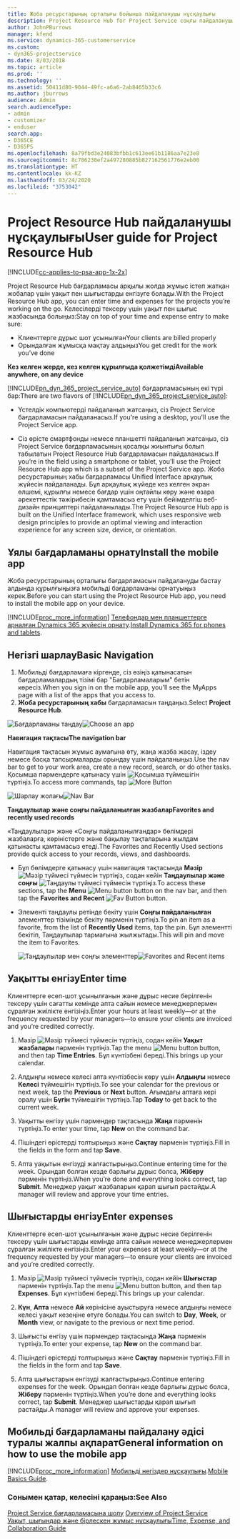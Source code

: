 ```yaml
---
title: Жоба ресурстарының орталығы бойынша пайдаланушы нұсқаулығы
description: Project Resource Hub for Project Service соңғы пайдаланушы нұсқаулығы
author: JohnPBurrows
manager: kfend
ms.service: dynamics-365-customerservice
ms.custom:
- dyn365-projectservice
ms.date: 8/03/2018
ms.topic: article
ms.prod: ''
ms.technology: ''
ms.assetid: 50411d80-9044-49fc-a6a6-2ab8465b33c6
ms.author: jburrows
audience: Admin
search.audienceType:
- admin
- customizer
- enduser
search.app:
- D365CE
- D365PS
ms.openlocfilehash: 8a79fbd3e24083bfbb1c613ee61b1186aa7e23e8
ms.sourcegitcommit: 8c786230ef2a497280885b827162561776e2eb00
ms.translationtype: HT
ms.contentlocale: kk-KZ
ms.lasthandoff: 03/24/2020
ms.locfileid: "3753042"
---
```

# <a name="user-guide-for-project-resource-hub"></a><span data-ttu-id="9f3b6-103">Project Resource Hub пайдаланушы нұсқаулығы</span><span class="sxs-lookup"><span data-stu-id="9f3b6-103">User guide for Project Resource Hub</span></span>

[!INCLUDE[cc-applies-to-psa-app-1x-2x](../includes/cc-applies-to-psa-app-1x-2x.md)]

<span data-ttu-id="9f3b6-104">Project Resource Hub бағдарламасы арқылы жолда жұмыс істеп жатқан жобалар үшін уақыт пен шығыстарды енгізуге болады.</span><span class="sxs-lookup"><span data-stu-id="9f3b6-104">With the Project Resource Hub app, you can enter time and expenses for the projects you’re working on the go.</span></span> <span data-ttu-id="9f3b6-105">Келесілерді тексеру үшін уақыт пен шығыс жазбасында болыңыз:</span><span class="sxs-lookup"><span data-stu-id="9f3b6-105">Stay on top of your time and expense entry to make sure:</span></span>

- <span data-ttu-id="9f3b6-106">Клиенттерге дұрыс шот ұсынылған</span><span class="sxs-lookup"><span data-stu-id="9f3b6-106">Your clients are billed properly</span></span>
- <span data-ttu-id="9f3b6-107">Орындалған жұмысқа мақтау алдыңыз</span><span class="sxs-lookup"><span data-stu-id="9f3b6-107">You get credit for the work you’ve done</span></span>

<span data-ttu-id="9f3b6-108">**Кез келген жерде, кез келген құрылғыда қолжетімді**</span><span class="sxs-lookup"><span data-stu-id="9f3b6-108">**Available anywhere, on any device**</span></span>

<span data-ttu-id="9f3b6-109">[!INCLUDE[pn_dyn_365_project_service_auto](../includes/pn-dyn-365-project-service-auto.md)] бағдарламасының екі түрі бар:</span><span class="sxs-lookup"><span data-stu-id="9f3b6-109">There are two flavors of [!INCLUDE[pn_dyn_365_project_service_auto](../includes/pn-dyn-365-project-service-auto.md)]:</span></span> 

- <span data-ttu-id="9f3b6-110">Үстелдік компьютерді пайдаланып жатсаңыз, сіз Project Service бағдарламасын пайдаланасыз.</span><span class="sxs-lookup"><span data-stu-id="9f3b6-110">If you're using a desktop, you'll use the Project Service app.</span></span> 

- <span data-ttu-id="9f3b6-111">Сіз өрісте смартфонды немесе планшетті пайдаланып жатсаңыз, сіз Project Service бағдарламасының қосалқы жиынтығы болып табылатын Project Resource Hub бағдарламасын пайдаланасыз.</span><span class="sxs-lookup"><span data-stu-id="9f3b6-111">If you’re in the field using a smartphone or tablet, you’ll use the Project Resource Hub app which is a subset of the Project Service  app.</span></span> <span data-ttu-id="9f3b6-112">Жоба ресурстарының хабы бағдарламасы Unified Interface арқаулық жүйесін пайдаланады. Бұл арқаулық жүйеде кез келген экран өлшемі, құрылғы немесе бағдар үшін оңтайлы көру және өзара әрекеттестік тәжірибесін қамтамасыз ету үшін бейімделгіш веб-дизайн принциптері пайдаланылады.</span><span class="sxs-lookup"><span data-stu-id="9f3b6-112">The Project Resource Hub app is built on the Unified Interface framework, which uses responsive web design principles to provide an optimal viewing and interaction experience for any screen size, device, or orientation.</span></span> 


## <a name="install-the-mobile-app"></a><span data-ttu-id="9f3b6-113">Ұялы бағдарламаны орнату</span><span class="sxs-lookup"><span data-stu-id="9f3b6-113">Install the mobile app</span></span>
<span data-ttu-id="9f3b6-114">Жоба ресурстарының орталығы бағдарламасын пайдалануды бастау алдында құрылғыңызға мобильді бағдарламаны орнатуыңыз керек.</span><span class="sxs-lookup"><span data-stu-id="9f3b6-114">Before you can start using the Project Resource Hub app, you need to install the mobile app on your device.</span></span> 

[!INCLUDE[proc_more_information](../includes/proc-more-information.md)] <span data-ttu-id="9f3b6-115">[Телефондар мен планшеттерге арналған Dynamics 365 жүйесін орнату](../mobile-app/install-dynamics-365-for-phones-and-tablets.md).</span><span class="sxs-lookup"><span data-stu-id="9f3b6-115">[Install Dynamics 365 for phones and tablets](../mobile-app/install-dynamics-365-for-phones-and-tablets.md).</span></span>

## <a name="basic-navigation"></a><span data-ttu-id="9f3b6-116">Негізгі шарлау</span><span class="sxs-lookup"><span data-stu-id="9f3b6-116">Basic Navigation</span></span>
1.  <span data-ttu-id="9f3b6-117">Мобильді бағдарламаға кіргенде, сіз өзіңіз қатынасатын бағдарламалардың тізімі бар "Бағдарламаларым" бетін көресіз.</span><span class="sxs-lookup"><span data-stu-id="9f3b6-117">When you sign in on the mobile app, you’ll see the MyApps page with a list of the apps that you access to.</span></span> 
2.  <span data-ttu-id="9f3b6-118">**Жоба ресурстарының хабы** бағдарламасын таңдаңыз.</span><span class="sxs-lookup"><span data-stu-id="9f3b6-118">Select **Project Resource Hub**.</span></span>

<span data-ttu-id="9f3b6-119">![Бағдарламаны таңдау](media/chooseApp_1.png "Бағдарламаны таңдау")</span><span class="sxs-lookup"><span data-stu-id="9f3b6-119">![Choose an app](media/chooseApp_1.png "Choose an app")</span></span>

<span data-ttu-id="9f3b6-120">**Навигация тақтасы**</span><span class="sxs-lookup"><span data-stu-id="9f3b6-120">**The navigation bar**</span></span>

<span data-ttu-id="9f3b6-121">Навигация тақтасын жұмыс аумағына өту, жаңа жазба жасау, іздеу немесе басқа тапсырмаларды орындау үшін пайдаланыңыз.</span><span class="sxs-lookup"><span data-stu-id="9f3b6-121">Use the nav bar to get to your work area, create a new record, search, or do other tasks.</span></span> <span data-ttu-id="9f3b6-122">Қосымша пәрмендерге қатынасу үшін ![Қосымша түймешігін](media/MoreButton.png "Қосымша түймешігі") түртіңіз.</span><span class="sxs-lookup"><span data-stu-id="9f3b6-122">To access more commands, tap ![More Button](media/MoreButton.png "More Button")</span></span>

<span data-ttu-id="9f3b6-123">![Шарлау жолағы](media/NavBar_2.png "Шарлау жолағы")</span><span class="sxs-lookup"><span data-stu-id="9f3b6-123">![Nav Bar](media/NavBar_2.png "Nav Bar")</span></span>

<span data-ttu-id="9f3b6-124">**Таңдаулылар және соңғы пайдаланылған жазбалар**</span><span class="sxs-lookup"><span data-stu-id="9f3b6-124">**Favorites and recently used records**</span></span>

<span data-ttu-id="9f3b6-125">«Таңдаулылар» және «Соңғы пайдаланылғандар» бөлімдері жазбаларға, көріністерге және бақылау тақталарына жылдам қатынасты қамтамасыз етеді.</span><span class="sxs-lookup"><span data-stu-id="9f3b6-125">The Favorites and Recently Used sections provide quick access to your records, views, and dashboards.</span></span> 

- <span data-ttu-id="9f3b6-126">Бұл бөлімдерге қатынасу үшін навигация тақтасында **Мәзір** ![Мәзір түймесі](media/MenuButton.png "Мәзір түймешігі") түймесін түртіңіз, содан кейін **Таңдаулылар және соңғы** ![Таңдаулы түймесі](media/FavButton.png "Таңдаулы түймешігі") түймесін түртіңіз.</span><span class="sxs-lookup"><span data-stu-id="9f3b6-126">To access these sections, tap the **Menu** ![Menu button](media/MenuButton.png "Menu button") button on the nav bar, and then tap the **Favorites and Recent** ![Fav Button](media/FavButton.png "Fav Button") button.</span></span>

- <span data-ttu-id="9f3b6-127">Элементі таңдаулы ретінде бекіту үшін **Соңғы пайдаланылған** элементтер тізімінде бекіту пәрменін түртіңіз.</span><span class="sxs-lookup"><span data-stu-id="9f3b6-127">To pin an item as a favorite, from the list of **Recently Used** items, tap the pin.</span></span> <span data-ttu-id="9f3b6-128">Бұл элементті бекітіп, Таңдаулылар тармағына жылжытады.</span><span class="sxs-lookup"><span data-stu-id="9f3b6-128">This will pin and move the item to Favorites.</span></span>

  <span data-ttu-id="9f3b6-129">![Таңдаулылар мен соңғы элементтер](media/Favs_3.png "Таңдаулылар мен соңғы элементтер")</span><span class="sxs-lookup"><span data-stu-id="9f3b6-129">![Favorites and Recent items](media/Favs_3.png "Favorites and Recent items")</span></span>
 
## <a name="enter-time"></a><span data-ttu-id="9f3b6-130">Уақытты енгізу</span><span class="sxs-lookup"><span data-stu-id="9f3b6-130">Enter time</span></span>
<span data-ttu-id="9f3b6-131">Клиенттерге есеп-шот ұсынылғанын және дұрыс несие берілгенін тексеру үшін сағатты кемінде апта сайын немесе менеджерлермен сұралған жиілікте енгізіңіз.</span><span class="sxs-lookup"><span data-stu-id="9f3b6-131">Enter your hours at least weekly—or at the frequency requested by your managers—to ensure your clients are invoiced and you’re credited correctly.</span></span>

1. <span data-ttu-id="9f3b6-132">Мәзір ![Мәзір түймесі](media/MenuButton.png "Мәзір түймешігі") түймесін түртіңіз, содан кейін **Уақыт жазбалары** пәрменін түртіңіз.</span><span class="sxs-lookup"><span data-stu-id="9f3b6-132">Tap the menu ![Menu button](media/MenuButton.png "Menu button") button, and then tap **Time Entries**.</span></span> <span data-ttu-id="9f3b6-133">Бұл күнтізбені береді.</span><span class="sxs-lookup"><span data-stu-id="9f3b6-133">This brings up your calendar.</span></span>

2. <span data-ttu-id="9f3b6-134">Алдыңғы немесе келесі апта күнтізбесін көру үшін **Алдыңғы** немесе **Келесі** түймешігін түртіңіз.</span><span class="sxs-lookup"><span data-stu-id="9f3b6-134">To see your calendar for the previous or next week, tap the **Previous** or **Next** button.</span></span> <span data-ttu-id="9f3b6-135">Ағымдағы аптаға кері оралу үшін **Бүгін** түймешігін түртіңіз.</span><span class="sxs-lookup"><span data-stu-id="9f3b6-135">Tap **Today** to get back to the current week.</span></span>

3. <span data-ttu-id="9f3b6-136">Уақытты енгізу үшін пәрмендер тақтасында **Жаңа** пәрменін түртіңіз.</span><span class="sxs-lookup"><span data-stu-id="9f3b6-136">To enter your time, tap **New** on the command bar.</span></span> 

4. <span data-ttu-id="9f3b6-137">Пішіндегі өрістерді толтырыңыз және **Сақтау** пәрменін түртіңіз.</span><span class="sxs-lookup"><span data-stu-id="9f3b6-137">Fill in the fields in the form and tap **Save**.</span></span>

5. <span data-ttu-id="9f3b6-138">Апта уақытын енгізуді жалғастырыңыз.</span><span class="sxs-lookup"><span data-stu-id="9f3b6-138">Continue entering time for the week.</span></span> <span data-ttu-id="9f3b6-139">Орындап болған кезде барлығы дұрыс болса, **Жіберу** пәрменін түртіңіз.</span><span class="sxs-lookup"><span data-stu-id="9f3b6-139">When you’re done and everything looks correct, tap **Submit**.</span></span> <span data-ttu-id="9f3b6-140">Менеджер уақыт жазбаларын қарап шығып растайды.</span><span class="sxs-lookup"><span data-stu-id="9f3b6-140">A manager will review and approve your time entries.</span></span>

## <a name="enter-expenses"></a><span data-ttu-id="9f3b6-141">Шығыстарды енгізу</span><span class="sxs-lookup"><span data-stu-id="9f3b6-141">Enter expenses</span></span> 
<span data-ttu-id="9f3b6-142">Клиенттерге есеп-шот ұсынылғанын және дұрыс несие берілгенін тексеру үшін шығыстарды кемінде апта сайын немесе менеджерлермен сұралған жиілікте енгізіңіз.</span><span class="sxs-lookup"><span data-stu-id="9f3b6-142">Enter your expenses at least weekly—or at the frequency requested by your managers—to ensure your clients are invoiced and you’re credited correctly.</span></span>

1. <span data-ttu-id="9f3b6-143">Мәзір ![Мәзір түймесі](media/MenuButton.png "Мәзір түймешігі") түймесін түртіңіз, содан кейін **Шығыстар** пәрменін түртіңіз.</span><span class="sxs-lookup"><span data-stu-id="9f3b6-143">Tap the menu ![Menu button](media/MenuButton.png "Menu button") button, and then tap **Expenses**.</span></span> <span data-ttu-id="9f3b6-144">Бұл күнтізбені береді.</span><span class="sxs-lookup"><span data-stu-id="9f3b6-144">This brings up your calendar.</span></span>

2. <span data-ttu-id="9f3b6-145">**Күн**, **Апта** немесе **Ай** көрінісіне ауыстыруға немесе алдыңғы немесе келесі уақыт кезеңіне өтуге болады.</span><span class="sxs-lookup"><span data-stu-id="9f3b6-145">You can switch to **Day**, **Week**, or **Month** view, or navigate to the previous or next time period.</span></span> 

3. <span data-ttu-id="9f3b6-146">Шығысты енгізу үшін пәрмендер тақтасында **Жаңа** пәрменін түртіңіз.</span><span class="sxs-lookup"><span data-stu-id="9f3b6-146">To enter your expense, tap **New** on the command bar.</span></span> 

4. <span data-ttu-id="9f3b6-147">Пішіндегі өрістерді толтырыңыз және **Сақтау** пәрменін түртіңіз.</span><span class="sxs-lookup"><span data-stu-id="9f3b6-147">Fill in the fields in the form and tap **Save**.</span></span>

5. <span data-ttu-id="9f3b6-148">Апта шығыстарын енгізуді жалғастырыңыз.</span><span class="sxs-lookup"><span data-stu-id="9f3b6-148">Continue entering expenses for the week.</span></span> <span data-ttu-id="9f3b6-149">Орындап болған кезде барлығы дұрыс болса, **Жіберу** пәрменін түртіңіз.</span><span class="sxs-lookup"><span data-stu-id="9f3b6-149">When you’re done and everything looks correct, tap **Submit**.</span></span> <span data-ttu-id="9f3b6-150">Менеджер шығыстарды қарап шығып растайды.</span><span class="sxs-lookup"><span data-stu-id="9f3b6-150">A manager will review and approve your expenses.</span></span>

## <a name="general-information-on-how-to-use-the-mobile-app"></a><span data-ttu-id="9f3b6-151">Мобильді бағдарламаны пайдалану әдісі туралы жалпы ақпарат</span><span class="sxs-lookup"><span data-stu-id="9f3b6-151">General information on how to use the mobile app</span></span> 
[!INCLUDE[proc_more_information](../includes/proc-more-information.md)] <span data-ttu-id="9f3b6-152">[Мобильді негіздер нұсқаулығы](../mobile-app/dynamics-365-phones-tablets-users-guide.md).</span><span class="sxs-lookup"><span data-stu-id="9f3b6-152">[Mobile Basics Guide](../mobile-app/dynamics-365-phones-tablets-users-guide.md).</span></span>

### <a name="see-also"></a><span data-ttu-id="9f3b6-153">Сонымен қатар, келесіні қараңыз:</span><span class="sxs-lookup"><span data-stu-id="9f3b6-153">See Also</span></span>  
 <span data-ttu-id="9f3b6-154">[Project Service бағдарламасына шолу](../project-service/overview.md) </span><span class="sxs-lookup"><span data-stu-id="9f3b6-154">[Overview of Project Service](../project-service/overview.md) </span></span>  
 [<span data-ttu-id="9f3b6-155">Уақыт, шығындар және бірлескен жұмыс нұсқаулығы</span><span class="sxs-lookup"><span data-stu-id="9f3b6-155">Time, Expense, and Collaboration Guide</span></span>](../project-service/time-expense-collaboration-guide.md)   
 
